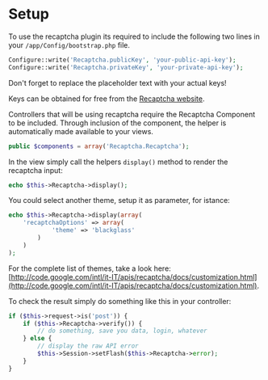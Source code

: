 Setup
=====

To use the recaptcha plugin its required to include the following two lines in your `/app/Config/bootstrap.php` file.

```php
Configure::write('Recaptcha.publicKey', 'your-public-api-key');
Configure::write('Recaptcha.privateKey', 'your-private-api-key');
```

Don't forget to replace the placeholder text with your actual keys!

Keys can be obtained for free from the [Recaptcha website](http://www.google.com/recaptcha).

Controllers that will be using recaptcha require the Recaptcha Component to be included. Through inclusion of the component, the helper is automatically made available to your views.

```php
public $components = array('Recaptcha.Recaptcha');
```
In the view simply call the helpers `display()` method to render the recaptcha input:

```php
echo $this->Recaptcha->display();
```

You could select another theme, setup it as parameter, for istance:

```php
echo $this->Recaptcha->display(array(
	'recaptchaOptions' => array(
			'theme' => 'blackglass'
		)
	)
);
```

For the complete list of themes, take a look here: [http://code.google.com/intl/it-IT/apis/recaptcha/docs/customization.html](http://code.google.com/intl/it-IT/apis/recaptcha/docs/customization.html).

To check the result simply do something like this in your controller:

```php
if ($this->request->is('post')) {
	if ($this->Recaptcha->verify()) {
		// do something, save you data, login, whatever
	} else {
		// display the raw API error
		$this->Session->setFlash($this->Recaptcha->error);
	}
}
````
